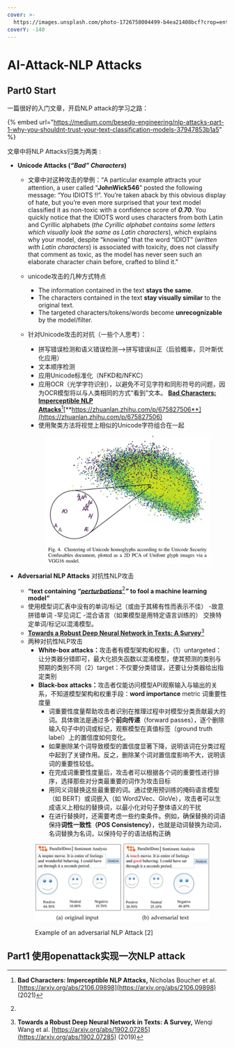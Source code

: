 ```yaml
---
cover: >-
  https://images.unsplash.com/photo-1726758004499-b4ea21408bcf?crop=entropy&cs=srgb&fm=jpg&ixid=M3wxOTcwMjR8MHwxfHJhbmRvbXx8fHx8fHx8fDE3Mjg0NDQ1MjN8&ixlib=rb-4.0.3&q=85
coverY: -140
---
```


# AI-Attack-NLP Attacks

## Part0 Start

一篇很好的入门文章，开启NLP attack的学习之路：

{% embed url="https://medium.com/besedo-engineering/nlp-attacks-part-1-why-you-shouldnt-trust-your-text-classification-models-37947853b1a5" %}

文章中将NLP Attacks归类为两类 :

* **Unicode Attacks (**_**“Bad” Characters**_**)**
  * 文章中对这种攻击的举例：“A particular example attracts your attention, a user called “**JohnWick546**” posted the following message: “You ІDІОТS !!”. You’re taken aback by this obvious display of hate, but you’re even more surprised that your text model classified it as non-toxic with a confidence score of _**0.70**_.  You quickly notice that the ІDІОТS word uses characters from both Latin and Cyrillic alphabets (_the Cyrillic alphabet contains some letters which visually look the same as Latin characters_), which explains why your model, despite “knowing” that the word “IDIOT” (_written with Latin characters_) is associated with toxicity, does not classify that comment as toxic, as the model has never seen such an elaborate character chain before, crafted to blind it."
  * unicode攻击的几种方式特点
    * The information contained in the text **stays the same**.
    * The characters contained in the text **stay visually similar** to the original text.
    * The targeted characters/tokens/words become **unrecognizable** by the model/filter.
  *   针对Unicode攻击的对抗（一些个人思考）：

      * 拼写错误检测和语义错误检测——>拼写错误纠正（后验概率，贝叶斯优化应用）
      * 文本顺序检测
      * 应用Unicode标准化（NFKD和/NFKC）
      * 应用OCR（光学字符识别），以避免不可见字符和同形符号的问题，因为OCR模型将以与人类相同的方式“看到”文本。 [**Bad Characters: Imperceptible NLP Attacks**](#user-content-fn-1)[^1][**https://zhuanlan.zhihu.com/p/675827506**](https://zhuanlan.zhihu.com/p/675827506)
      * 使用聚类方法将视觉上相似的Unicode字符组合在一起

      <figure><img src="../.gitbook/assets/image (4).png" alt=""><figcaption></figcaption></figure>
*   **Adversarial NLP Attacks** 对抗性NLP攻击

    * **“text containing&#x20;**_**“**_[_**perturbations**_](#user-content-fn-2)[^2]_**”**_**&#x20;to fool a machine learning model”**
    * 使用模型词汇表中没有的单词/标记（或由于其稀有性而表示不佳） -故意拼错单词 -罕见词汇 -混合语言（如果模型是用特定语言训练的） 交换特定单词/标记以混淆模型。
    * [**Towards a Robust Deep Neural Network in Texts: A Survey**](#user-content-fn-3)[^3]
    * 两种对抗性NLP攻击
      * **White-box attacks：**&#x653B;击者有模型架构和权重，（1）untargeted：让分类器分错即可，最大化损失函数以混淆模型，使其预测的类别与预期的类别不同（2）target：不仅要分类错误，还要让分类器给出指定类别
      * **Black-box attacks：**&#x653B;击者仅能访问模型API观察输入与输出的关系，不知道模型架构和权重手段：**word importance** metric 词重要性度量
        * 词重要性度量帮助攻击者识别在推理过程中对模型分类贡献最大的词。具体做法是通过多个**前向传递**（forward passes），逐个删除输入句子中的词或标记，观察模型在真值标签（ground truth label）上的置信度如何变化。
        * 如果删除某个词导致模型的置信度显著下降，说明该词在分类过程中起到了关键作用。反之，删除某个词对置信度影响不大，说明该词的重要性较低。
        * 在完成词重要性度量后，攻击者可以根据各个词的重要性进行排序，选择那些对分类最重要的词作为攻击目标
        * 用同义词替换这些最重要的词。通过使用预训练的掩码语言模型（如 BERT）或词嵌入（如 Word2Vec、GloVe），攻击者可以生成语义上相似的替换词，以最小化对句子整体语义的干扰
        * 在进行替换时，还需要考虑一些约束条件。例如，确保替换的词语保持**词性一致性（POS Consistency）**，也就是动词替换为动词，名词替换为名词，以保持句子的语法结构正确



    <figure><img src="../.gitbook/assets/image (1) (1) (1) (1) (1) (1) (1) (1).png" alt=""><figcaption><p>Example of an adversarial NLP Attack [2]</p></figcaption></figure>



## Part1 使用openattack实现一次NLP attack

[^1]: **Bad Characters: Imperceptible NLP Attacks,** Nicholas Boucher et al. [https://arxiv.org/abs/2106.09898](https://arxiv.org/abs/2106.09898) (2021)

[^2]: 

[^3]: **Towards a Robust Deep Neural Network in Texts: A Survey,** Wenqi Wang et al. [https://arxiv.org/abs/1902.07285](https://arxiv.org/abs/1902.07285) (2019)
